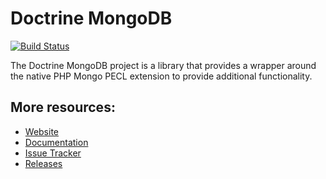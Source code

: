 # Doctrine MongoDB

[![Build Status](https://secure.travis-ci.org/doctrine/mongodb.png?branch=master)](http://travis-ci.org/doctrine/mongodb)

The Doctrine MongoDB project is a library that provides a wrapper around the native PHP Mongo PECL extension to provide additional functionality.

## More resources:

* [Website](http://www.doctrine-project.org)
* [Documentation](http://docs.doctrine-project.org/projects/doctrine-mongodb-odm/en/latest/index.html)
* [Issue Tracker](https://github.com/doctrine/mongodb/issues)
* [Releases](https://github.com/doctrine/mongodb/releases)
